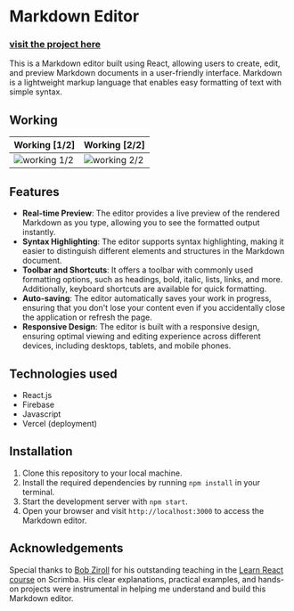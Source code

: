 # Markdown Editor 
### [visit the project here](https://csb-jrt2zy.vercel.app/)
This is a Markdown editor built using React, allowing users to create, edit, and preview Markdown documents in a user-friendly interface. Markdown is a lightweight markup language that enables easy formatting of text with simple syntax.

## Working 

| Working [1/2]           | Working [2/2]             |
| ---------------------- | ---------------------- |
| ![working 1/2](https://i.pinimg.com/564x/d1/0e/f4/d10ef455428ee0ac9ea5b7ffd9db1f43.jpg)|![working 2/2](https://i.pinimg.com/564x/af/b5/2c/afb52cd504509e2c5a894c081c441f7e.jpg)|


## Features

- **Real-time Preview**: The editor provides a live preview of the rendered Markdown as you type, allowing you to see the formatted output instantly.
- **Syntax Highlighting**: The editor supports syntax highlighting, making it easier to distinguish different elements and structures in the Markdown document.
- **Toolbar and Shortcuts**: It offers a toolbar with commonly used formatting options, such as headings, bold, italic, lists, links, and more. Additionally, keyboard shortcuts are available for quick formatting.
- **Auto-saving**: The editor automatically saves your work in progress, ensuring that you don't lose your content even if you accidentally close the application or refresh the page.
- **Responsive Design**: The editor is built with a responsive design, ensuring optimal viewing and editing experience across different devices, including desktops, tablets, and mobile phones.

## Technologies used
- React.js
- Firebase
- Javascript
- Vercel (deployment)

## Installation

1. Clone this repository to your local machine.
2. Install the required dependencies by running `npm install` in your terminal.
3. Start the development server with `npm start`.
4. Open your browser and visit `http://localhost:3000` to access the Markdown editor.

## Acknowledgements

Special thanks to [Bob Ziroll](https://github.com/bobziroll) for his outstanding teaching in the [Learn React course](https://scrimba.com/learn/learnreact) on Scrimba. His clear explanations, practical examples, and hands-on projects were instrumental in helping me understand and build this Markdown editor.

